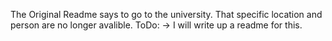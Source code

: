 The Original Readme says to go to the university. 
That specific location and person are no longer avalible. 
ToDo: -> I will write up a readme for this.

